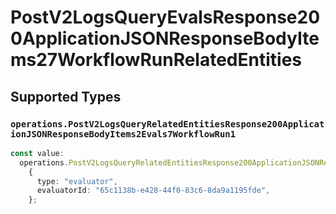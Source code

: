 # PostV2LogsQueryEvalsResponse200ApplicationJSONResponseBodyItems27WorkflowRunRelatedEntities


## Supported Types

### `operations.PostV2LogsQueryRelatedEntitiesResponse200ApplicationJSONResponseBodyItems2Evals7WorkflowRun1`

```typescript
const value:
  operations.PostV2LogsQueryRelatedEntitiesResponse200ApplicationJSONResponseBodyItems2Evals7WorkflowRun1 =
    {
      type: "evaluator",
      evaluatorId: "65c1138b-e428-44f0-83c6-8da9a1195fde",
    };
```


